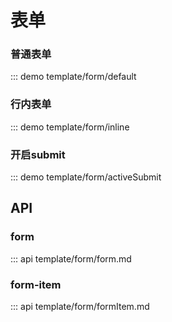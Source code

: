 # 表单

### 普通表单

::: demo template/form/default

### 行内表单

::: demo template/form/inline

### 开启submit

::: demo template/form/activeSubmit

## API

### form

::: api template/form/form.md

### form-item

::: api template/form/formItem.md

